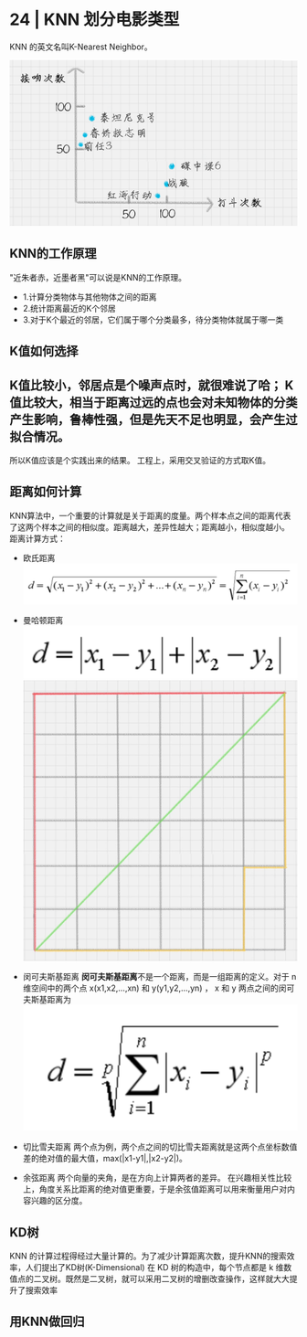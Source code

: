 # 24 | KNN 划分电影类型
KNN 的英文名叫K-Nearest Neighbor。

![avatar](./../images/KNN01.png)

## KNN的工作原理
"近朱者赤，近墨者黑"可以说是KNN的工作原理。
-   1.计算分类物体与其他物体之间的距离
-   2.统计距离最近的K个邻居
-   3.对于K个最近的邻居，它们属于哪个分类最多，待分类物体就属于哪一类

## K值如何选择
K值比较小，邻居点是个噪声点时，就很难说了哈；
K值比较大，相当于距离过远的点也会对未知物体的分类产生影响，鲁棒性强，但是先天不足也明显，会产生过拟合情况。
---
所以K值应该是个实践出来的结果。
工程上，采用交叉验证的方式取K值。

## 距离如何计算
KNN算法中，一个重要的计算就是关于距离的度量。两个样本点之间的距离代表了这两个样本之间的相似度。距离越大，差异性越大；距离越小，相似度越小。
距离计算方式：
-   欧氏距离
![avatar](./../images/KNN02.png)
-   曼哈顿距离
![avatar](./../images/KNN03.png)
![avatar](./../images/KNN04.jpg)
-   闵可夫斯基距离
**闵可夫斯基距离**不是一个距离，而是一组距离的定义。对于 n 维空间中的两个点 x(x1,x2,…,xn) 和 y(y1,y2,…,yn) ， x 和 y 两点之间的闵可夫斯基距离为
![avatar](./../images/KNN05.png)

-   切比雪夫距离
两个点为例，两个点之间的切比雪夫距离就是这两个点坐标数值差的绝对值的最大值，max(|x1-y1|,|x2-y2|)。
-   余弦距离
两个向量的夹角，是在方向上计算两者的差异。
在兴趣相关性比较上，角度关系比距离的绝对值更重要，于是余弦值距离可以用来衡量用户对内容兴趣的区分度。

## KD树
KNN 的计算过程得经过大量计算的。为了减少计算距离次数，提升KNN的搜索效率，人们提出了KD树(K-Dimensional)
在 KD 树的构造中，每个节点都是 k 维数值点的二叉树。既然是二叉树，就可以采用二叉树的增删改查操作，这样就大大提升了搜索效率

## 用KNN做回归




